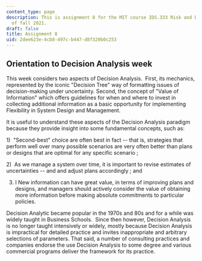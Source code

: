 ```yaml
---
content_type: page
description: This is assignment 8 for the MIT course IDS.333 Risk and Decision Analysis
  of fall 2021.
draft: false
title: Assignment 8
uid: 2dee623e-4cb8-497c-b447-d8f320b0c253
---
```

## Orientation to Decision Analysis week

This week considers two aspects of Decision Analysis.  First, its mechanics, represented by the iconic "Decision Tree" way of formatting issues of decision-making under uncertainty. Second, the concept of "Value of Information" which offers guidelines for when and where to invest in collecting additional information as a basic opportunity for implementing Flexibility in System Design and Management.

It is useful to understand these aspects of the Decision Analysis paradigm because they provide insight into some fundamental concepts, such as:

1)  "Second-best" choice are often best in fact -- that is, strategies that perform well over many possible scenarios are very often better than plans or designs that are optimal for any specific scenario ;

2)  As we manage a system over time, it is important to revise estimates of uncertainties -- and and adjust plans accordingly ; and

3) I New information can have great value, in terms of improving plans and designs, and managers should actively consider the value of obtaining more information before making absolute commitments to particular policies.

Decision Analytic became popular in the 1970s and 80s and for a while was widely taught in Business Schools.  Since then however, Decision Analysis is no longer taught intensively or widely, mostly because Decision Analysis is impractical for detailed practice and invites inappropriate and arbitrary selections of parameters. That said, a number of consulting practices and companies endorse the use Decision Analysis to some degree and various commercial programs deliver the framework for its practice.